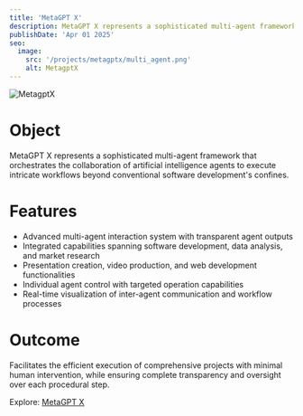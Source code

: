 ```yaml
---
title: 'MetaGPT X'
description: MetaGPT X represents a sophisticated multi-agent framework that orchestrates the collaboration of artificial intelligence agents to execute intricate workflows beyond conventional software development's confines.
publishDate: 'Apr 01 2025'
seo:
  image:
    src: '/projects/metagptx/multi_agent.png'
    alt: MetagptX
---
```


![MetagptX](/projects/metagptx/multi_agent.png)

# Object

MetaGPT X represents a sophisticated multi-agent framework that orchestrates the collaboration of artificial intelligence agents to execute intricate workflows beyond conventional software development's confines.

# Features

- Advanced multi-agent interaction system with transparent agent outputs
- Integrated capabilities spanning software development, data analysis, and market research
- Presentation creation, video production, and web development functionalities
- Individual agent control with targeted operation capabilities
- Real-time visualization of inter-agent communication and workflow processes

# Outcome

Facilitates the efficient execution of comprehensive projects with minimal human intervention, while ensuring complete transparency and oversight over each procedural step.

Explore: [MetaGPT X](https://mgx.dev/)
